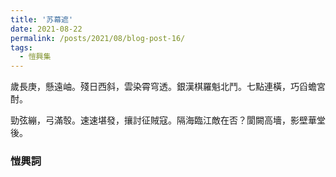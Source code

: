 ```yaml
---
title: '苏幕遮'
date: 2021-08-22
permalink: /posts/2021/08/blog-post-16/
tags:
  - 愷興集
---
```


歲長庚，懸遠岫。殘日西斜，雲染霄穹透。銀漢棋羅魁北鬥。七點連橫，巧舀蟾宮酎。

勁弦繃，弓滿彀。速速堪發，攘討征賊寇。隔海臨江敵在否？閬闕高墻，影壁華堂後。

### 愷興詞